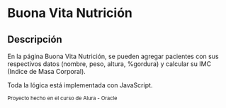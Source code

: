 <h1>Buona Vita Nutrición</h1>

<h2>Descripción</h2>
<p>
 En la página Buona Vita Nutrición, se pueden agregar pacientes con sus respectivos datos (nombre, peso, altura, %gordura)
 y calcular su IMC (Indice de Masa Corporal).
 
 Toda la lógica está implementada con JavaScript.
</p>

<small>Proyecto hecho en el curso de Alura - Oracle</small>
